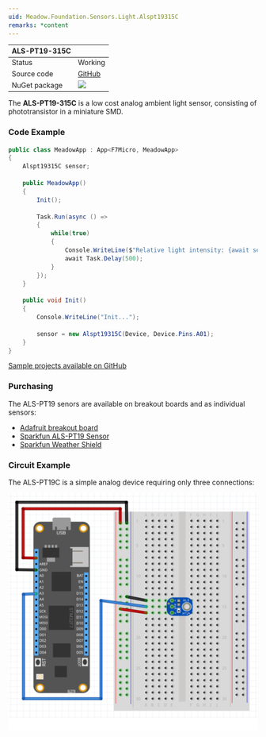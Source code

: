 ```yaml
---
uid: Meadow.Foundation.Sensors.Light.Alspt19315C
remarks: *content
---
```


| ALS-PT19-315C |             |
|---------------|-------------|
| Status        | Working     |
| Source code   | [GitHub](https://github.com/WildernessLabs/Meadow.Foundation/tree/master/Source/Meadow.Foundation.Peripherals/Sensors.Light.Alspt19315C) |
| NuGet package | <img src="https://img.shields.io/nuget/v/Meadow.Foundation.Sensors.Light.Alspt19.svg?label=Meadow.Foundation.Sensors.Light.Alspt19" style="width: auto;" /> |

The **ALS-PT19-315C** is a low cost analog ambient light sensor, consisting of phototransistor in a miniature SMD.

### Code Example

```csharp
public class MeadowApp : App<F7Micro, MeadowApp>
{
    Alspt19315C sensor;

    public MeadowApp()
    {
        Init();

        Task.Run(async () =>
        {
            while(true)
            {
                Console.WriteLine($"Relative light intensity: {await sensor.GetVoltage()}");
                await Task.Delay(500);
            }
        });
    }

    public void Init()
    {
        Console.WriteLine("Init...");

        sensor = new Alspt19315C(Device, Device.Pins.A01);
    }
}
```

[Sample projects available on GitHub](https://github.com/WildernessLabs/Meadow.Foundation/tree/master/Source/Meadow.Foundation.Peripherals/Sensors.Light.Alspt19315C/Samples/) 

### Purchasing

The ALS-PT19 senors are available on breakout boards and as individual sensors:

* [Adafruit breakout board](https://www.adafruit.com/product/2748)
* [Sparkfun ALS-PT19 Sensor](https://www.proto-pic.co.uk/als-pt19-light-sensor.html)
* [Sparkfun Weather Shield](https://www.proto-pic.co.uk/weather-shield.html)

### Circuit Example

The ALS-PT19C is a simple analog device requiring only three connections:

![](../../API_Assets/Meadow.Foundation.Sensors.Light.Alspt19315C/Alspt19315C_Fritzing.svg)